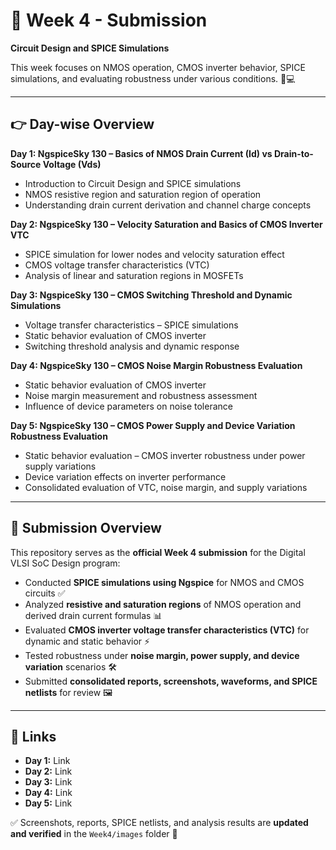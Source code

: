 # 📌 Week 4 - Submission

**Circuit Design and SPICE Simulations**

This week focuses on NMOS operation, CMOS inverter behavior, SPICE simulations, and evaluating robustness under various conditions. 🚀💻

---

## 👉 Day-wise Overview

**Day 1: NgspiceSky 130 – Basics of NMOS Drain Current (Id) vs Drain-to-Source Voltage (Vds)**

- Introduction to Circuit Design and SPICE simulations
- NMOS resistive region and saturation region of operation
- Understanding drain current derivation and channel charge concepts

**Day 2: NgspiceSky 130 – Velocity Saturation and Basics of CMOS Inverter VTC**

- SPICE simulation for lower nodes and velocity saturation effect
- CMOS voltage transfer characteristics (VTC)
- Analysis of linear and saturation regions in MOSFETs

**Day 3: NgspiceSky 130 – CMOS Switching Threshold and Dynamic Simulations**

- Voltage transfer characteristics – SPICE simulations
- Static behavior evaluation of CMOS inverter
- Switching threshold analysis and dynamic response

**Day 4: NgspiceSky 130 – CMOS Noise Margin Robustness Evaluation**

- Static behavior evaluation of CMOS inverter
- Noise margin measurement and robustness assessment
- Influence of device parameters on noise tolerance

**Day 5: NgspiceSky 130 – CMOS Power Supply and Device Variation Robustness Evaluation**

- Static behavior evaluation – CMOS inverter robustness under power supply variations
- Device variation effects on inverter performance
- Consolidated evaluation of VTC, noise margin, and supply variations

---

## 📝 Submission Overview

This repository serves as the **official Week 4 submission** for the Digital VLSI SoC Design program:

- Conducted **SPICE simulations using Ngspice** for NMOS and CMOS circuits ✅
- Analyzed **resistive and saturation regions** of NMOS operation and derived drain current formulas 📊
- Evaluated **CMOS inverter voltage transfer characteristics (VTC)** for dynamic and static behavior ⚡
- Tested robustness under **noise margin, power supply, and device variation** scenarios 🛠️
- Submitted **consolidated reports, screenshots, waveforms, and SPICE netlists** for review 🖼️

---

## 🔗 Links

- **Day 1:** Link
- **Day 2:** Link
- **Day 3:** Link
- **Day 4:** Link
- **Day 5:** Link

✅ Screenshots, reports, SPICE netlists, and analysis results are **updated and verified** in the `Week4/images` folder 📂
